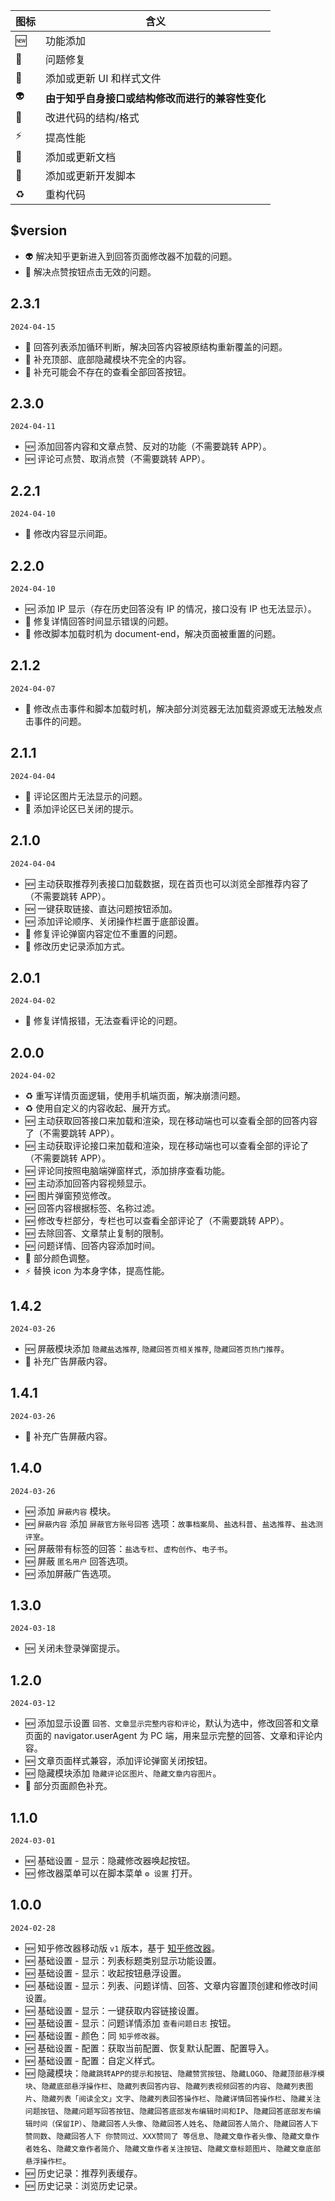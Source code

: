 | 图标 | 含义                                             |
| ---- | ------------------------------------------------ |
| 🆕   | 功能添加                                         |
| 🐛   | 问题修复                                         |
| 💄   | 添加或更新 UI 和样式文件                         |
| 👽   | **由于知乎自身接口或结构修改而进行的兼容性变化** |
| 🎨   | 改进代码的结构/格式                              |
| ⚡   | 提高性能                                         |
| 📝   | 添加或更新文档                                   |
| 🔨   | 添加或更新开发脚本                               |
| ♻️   | 重构代码                                         |

## $version

- 👽 解决知乎更新进入到回答页面修改器不加载的问题。
- 🐛 解决点赞按钮点击无效的问题。

## 2.3.1

`2024-04-15`

- 🐛 回答列表添加循环判断，解决回答内容被原结构重新覆盖的问题。
- 🐛 补充顶部、底部隐藏模块不完全的内容。
- 💄 补充可能会不存在的查看全部回答按钮。

## 2.3.0

`2024-04-11`

- 🆕 添加回答内容和文章点赞、反对的功能（不需要跳转 APP）。
- 🆕 评论可点赞、取消点赞（不需要跳转 APP）。

## 2.2.1

`2024-04-10`

- 💄 修改内容显示间距。


## 2.2.0

`2024-04-10`

- 🆕 添加 IP 显示（存在历史回答没有 IP 的情况，接口没有 IP 也无法显示）。
- 🐛 修复详情回答时间显示错误的问题。
- 🐛 修改脚本加载时机为 document-end，解决页面被重置的问题。

## 2.1.2

`2024-04-07`

- 🐛 修改点击事件和脚本加载时机，解决部分浏览器无法加载资源或无法触发点击事件的问题。

## 2.1.1

`2024-04-04`

- 🐛 评论区图片无法显示的问题。
- 💄 添加评论区已关闭的提示。

## 2.1.0

`2024-04-04`

- 🆕 主动获取推荐列表接口加载数据，现在首页也可以浏览全部推荐内容了（不需要跳转 APP）。
- 🆕 一键获取链接、直达问题按钮添加。
- 🆕 添加评论顺序、关闭操作栏置于底部设置。
- 🐛 修复评论弹窗内容定位不重置的问题。
- 🎨 修改历史记录添加方式。

## 2.0.1

`2024-04-02`

- 🐛 修复详情报错，无法查看评论的问题。

## 2.0.0

`2024-04-02`

- ♻️ 重写详情页面逻辑，使用手机端页面，解决崩溃问题。
- ♻️ 使用自定义的内容收起、展开方式。
- 🆕 主动获取回答接口来加载和渲染，现在移动端也可以查看全部的回答内容了（不需要跳转 APP）。
- 🆕 主动获取评论接口来加载和渲染，现在移动端也可以查看全部的评论了（不需要跳转 APP）。
- 🆕 评论同按照电脑端弹窗样式，添加排序查看功能。
- 🆕 主动添加回答内容视频显示。
- 🆕 图片弹窗预览修改。
- 🆕 回答内容根据标签、名称过滤。
- 🆕 修改专栏部分，专栏也可以查看全部评论了（不需要跳转 APP）。
- 🆕 去除回答、文章禁止复制的限制。
- 🆕 问题详情、回答内容添加时间。
- 💄 部分颜色调整。
- ⚡ 替换 icon 为本身字体，提高性能。

## 1.4.2

`2024-03-26`

- 🆕 屏蔽模块添加 `隐藏盐选推荐`, `隐藏回答页相关推荐`, `隐藏回答页热门推荐`。
- 🐛 补充广告屏蔽内容。

## 1.4.1

`2024-03-26`

- 🐛 补充广告屏蔽内容。

## 1.4.0

`2024-03-26`

- 🆕 添加 `屏蔽内容` 模块。
- 🆕 `屏蔽内容` 添加 `屏蔽官方账号回答` 选项：`故事档案局`、`盐选科普`、`盐选推荐`、`盐选测评室`。
- 🆕 屏蔽带有标签的回答：`盐选专栏`、`虚构创作`、`电子书`。
- 🆕 屏蔽 `匿名用户` 回答选项。
- 🆕 添加屏蔽广告选项。

## 1.3.0

`2024-03-18`

- 🆕 关闭未登录弹窗提示。

## 1.2.0

`2024-03-12`

- 🆕 添加显示设置 `回答、文章显示完整内容和评论`，默认为选中，修改回答和文章页面的 navigator.userAgent 为 PC 端，用来显示完整的回答、文章和评论内容。
- 🆕 文章页面样式兼容，添加评论弹窗关闭按钮。
- 🆕 隐藏模块添加 `隐藏评论区图片`、`隐藏文章内容图片`。
- 💄 部分页面颜色补充。

## 1.1.0

`2024-03-01`

- 🆕 基础设置 - 显示：隐藏修改器唤起按钮。
- 🆕 修改器菜单可以在脚本菜单 `⚙️ 设置` 打开。

## 1.0.0

`2024-02-28`

- 🆕 知乎修改器移动版 `v1` 版本，基于 [知乎修改器](https://github.com/liuyubing233/zhihu-custom)。
- 🆕 基础设置 - 显示：列表标题类别显示功能设置。
- 🆕 基础设置 - 显示：收起按钮悬浮设置。
- 🆕 基础设置 - 显示：列表、问题详情、回答、文章内容置顶创建和修改时间设置。
- 🆕 基础设置 - 显示：一键获取内容链接设置。
- 🆕 基础设置 - 显示：问题详情添加 `查看问题日志` 按钮。
- 🆕 基础设置 - 颜色：同 `知乎修改器`。
- 🆕 基础设置 - 配置：获取当前配置、恢复默认配置、配置导入。
- 🆕 基础设置 - 配置：自定义样式。
- 🆕 隐藏模块：`隐藏跳转APP的提示和按钮`、`隐藏赞赏按钮`、`隐藏LOGO`、`隐藏顶部悬浮模块`、`隐藏底部悬浮操作栏`、`隐藏列表回答内容`、`隐藏列表视频回答的内容`、`隐藏列表图片`、`隐藏列表「阅读全文」文字`、`隐藏列表回答操作栏`、`隐藏详情回答操作栏`、`隐藏关注问题按钮`、`隐藏问题写回答按钮`、`隐藏回答底部发布编辑时间和IP`、`隐藏回答底部发布编辑时间（保留IP）`、`隐藏回答人头像`、`隐藏回答人姓名`、`隐藏回答人简介`、`隐藏回答人下赞同数`、`隐藏回答人下 你赞同过、XXX赞同了 等信息`、`隐藏文章作者头像`、`隐藏文章作者姓名`、`隐藏文章作者简介`、`隐藏文章作者关注按钮`、`隐藏文章标题图片`、`隐藏文章底部悬浮操作栏`。
- 🆕 历史记录：推荐列表缓存。
- 🆕 历史记录：浏览历史记录。
